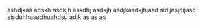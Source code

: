 ashdjkas adskh asdkjh askdhj asdkjh asdjkasdkjhjasd 
sidijasjdijasd
aisduhhasudhuahdsu
adjk
as
as
as

